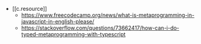 


- [[c.resource]]
  - https://www.freecodecamp.org/news/what-is-metaprogramming-in-javascript-in-english-please/
  - https://stackoverflow.com/questions/73662417/how-can-i-do-typed-metaprogramming-with-typescript
